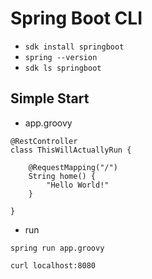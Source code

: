 # Spring Boot CLI
* `sdk install springboot`
* `spring --version`
* `sdk ls springboot`

## Simple Start
* app.groovy

```
@RestController
class ThisWillActuallyRun {

    @RequestMapping("/")
    String home() {
        "Hello World!"
    }

}
```
* run
```
spring run app.groovy
```

```
curl localhost:8080
```
